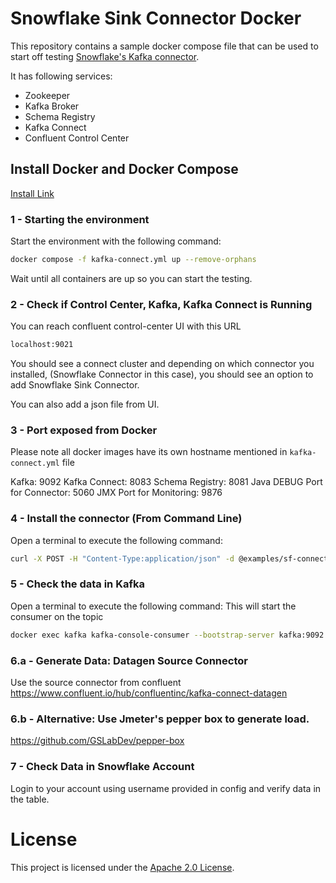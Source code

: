 # Snowflake Sink Connector Docker 

This repository contains a sample docker compose file that can be used to start off testing [Snowflake's Kafka connector](https://docs.snowflake.com/en/user-guide/kafka-connector.html).

It has following services:

- Zookeeper
- Kafka Broker
- Schema Registry
- Kafka Connect 
- Confluent Control Center


## Install Docker and Docker Compose 

[Install Link](https://docs.docker.com/compose/install/)


### 1 - Starting the environment

Start the environment with the following command:

```bash
docker compose -f kafka-connect.yml up --remove-orphans
```

Wait until all containers are up so you can start the testing.

### 2 - Check if Control Center, Kafka, Kafka Connect is Running

You can reach confluent control-center UI with this URL
```bash
localhost:9021

```

You should see a connect cluster and depending on which connector you installed, (Snowflake Connector in this case), you should see an option to add Snowflake Sink Connector. 

You can also add a json file from UI. 

### 3 - Port exposed from Docker

Please note all docker images have its own hostname mentioned in ``kafka-connect.yml`` file

Kafka: 9092
Kafka Connect: 8083
Schema Registry: 8081
Java DEBUG Port for Connector: 5060
JMX Port for Monitoring: 9876

### 4 - Install the connector (From Command Line)

Open a terminal to execute the following command:

```bash
curl -X POST -H "Content-Type:application/json" -d @examples/sf-connector-example.json http://localhost:8083/connectors
```

### 5 - Check the data in Kafka

Open a terminal to execute the following command:
This will start the consumer on the topic

```bash
docker exec kafka kafka-console-consumer --bootstrap-server kafka:9092 --topic source-1 --from-beginning
```

### 6.a - Generate Data: Datagen Source Connector

Use the source connector from confluent https://www.confluent.io/hub/confluentinc/kafka-connect-datagen 

### 6.b - Alternative: Use Jmeter's pepper box to generate load.

https://github.com/GSLabDev/pepper-box

### 7 - Check Data in Snowflake Account 

Login to your account using username provided in config and verify data in the table. 

# License

This project is licensed under the [Apache 2.0 License](./LICENSE).
